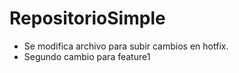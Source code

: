# RepositorioSimple
- Se modifica archivo para subir cambios en hotfix.
- Segundo cambio para feature1


